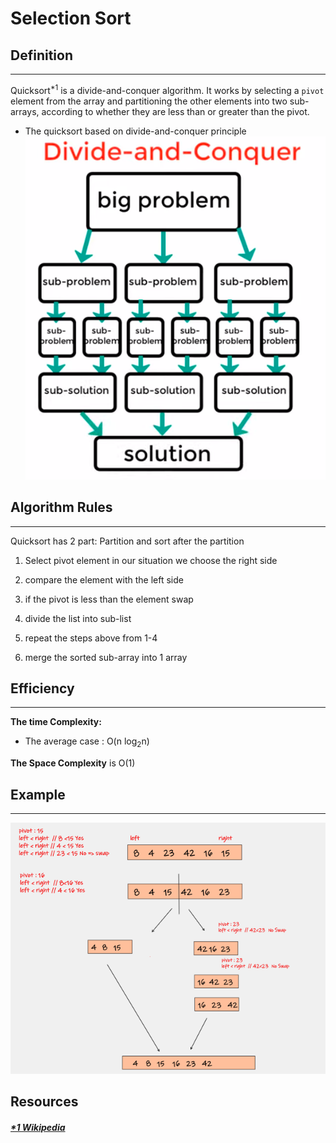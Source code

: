 # Selection Sort

## Definition

---

Quicksort<sup>*1</sup>  is a divide-and-conquer algorithm. It works by selecting a `pivot` element from the array and partitioning the other elements into two sub-arrays, according to whether they are less than or greater than the pivot.

- The quicksort based on divide-and-conquer principle
![divide-and-conquer principle](Challenge28/Screenshot%20from%202022-04-27%2016-29-52.png)

## Algorithm Rules

---

Quicksort has 2 part: Partition and sort after the partition

1. Select pivot element in our situation we choose the right side

2. compare the element with the left side

3. if the pivot is less than the  element swap

4. divide the list into sub-list

5. repeat the steps above from 1-4

6. merge the sorted sub-array into 1 array

## Efficiency

---

**The time Complexity:**

- The average case : O(n log<sub>2</sub>n)

**The Space Complexity** is O(1)

## Example

---

![algorithm](Challenge28/algorithm.png)

## Resources

##### [*1 Wikipedia](https://en.wikipedia.org/wiki/Quicksort)